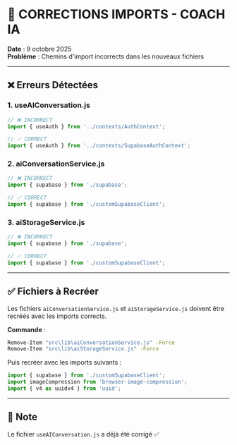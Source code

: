 # 🔧 CORRECTIONS IMPORTS - COACH IA

**Date** : 9 octobre 2025  
**Problème** : Chemins d'import incorrects dans les nouveaux fichiers

---

## ❌ Erreurs Détectées

### 1. useAIConversation.js
```javascript
// ❌ INCORRECT
import { useAuth } from '../contexts/AuthContext';

// ✅ CORRECT
import { useAuth } from '../contexts/SupabaseAuthContext';
```

### 2. aiConversationService.js
```javascript
// ❌ INCORRECT
import { supabase } from './supabase';

// ✅ CORRECT
import { supabase } from './customSupabaseClient';
```

### 3. aiStorageService.js
```javascript
// ❌ INCORRECT
import { supabase } from './supabase';

// ✅ CORRECT
import { supabase } from './customSupabaseClient';
```

---

## ✅ Fichiers à Recréer

Les fichiers `aiConversationService.js` et `aiStorageService.js` doivent être recréés avec les imports corrects.

**Commande** :
```bash
Remove-Item "src\lib\aiConversationService.js" -Force
Remove-Item "src\lib\aiStorageService.js" -Force
```

Puis recréer avec les imports suivants :

```javascript
import { supabase } from './customSupabaseClient';
import imageCompression from 'browser-image-compression';
import { v4 as uuidv4 } from 'uuid';
```

---

## 📝 Note

Le fichier `useAIConversation.js` a déjà été corrigé ✅
